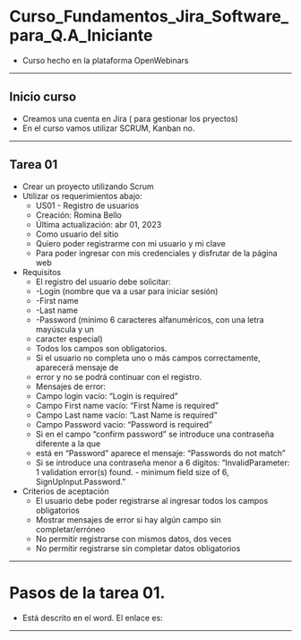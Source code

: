 # Curso_Fundamentos_Jira_Software_para_Q.A_Iniciante
* Curso hecho en la plataforma OpenWebinars
******************************************************************************************
## Inicio curso
* Creamos una cuenta en Jira ( para gestionar los pryectos)
* En el curso vamos utilizar SCRUM, Kanban no.
*****************************************************************************************
## Tarea 01
* Crear un proyecto utilizando  Scrum
* Utilizar os requerimientos abajo:
   * US01 - Registro de usuarios
   * Creación: Romina Bello
   * Última actualización: abr 01, 2023
   * Como usuario del sitio
   * Quiero poder registrarme con mi usuario y mi clave
   * Para poder ingresar con mis credenciales y disfrutar de la página web
 * Requisitos
   * El registro del usuario debe solicitar:
   * -Login (nombre que va a usar para iniciar sesión)
   * -First name
   * -Last name
   * -Password (mínimo 6 caracteres alfanuméricos, con una letra mayúscula y un
   * caracter especial)
   * Todos los campos son obligatorios.
   * Si el usuario no completa uno o más campos correctamente, aparecerá mensaje de
   * error y no se podrá continuar con el registro.
   * Mensajes de error:
   * Campo login vacío: “Login is required”
   * Campo First name vacío: “First Name is required”
   * Campo Last name vacío: “Last Name is required”
   * Campo Password vacío: “Password is required”
   * Si en el campo “confirm password” se introduce una contraseña diferente a la que
   * está en “Password” aparece el mensaje: “Passwords do not match”
   * Si se introduce una contraseña menor a 6 dígitos: “InvalidParameter: 1 validation
   error(s) found. - minimum field size of 6, SignUpInput.Password.”
*  Criterios de aceptación
   * El usuario debe poder registrarse al ingresar todos los campos obligatorios
   * Mostrar mensajes de error si hay algún campo sin completar/erróneo
   * No permitir registrarse con mismos datos, dos veces
   * No permitir registrarse sin completar datos obligatorios
******************************************************************************************************************
# Pasos de la tarea 01.
* Está descrito en el word. El enlace es:


******************************************************************************************************************
